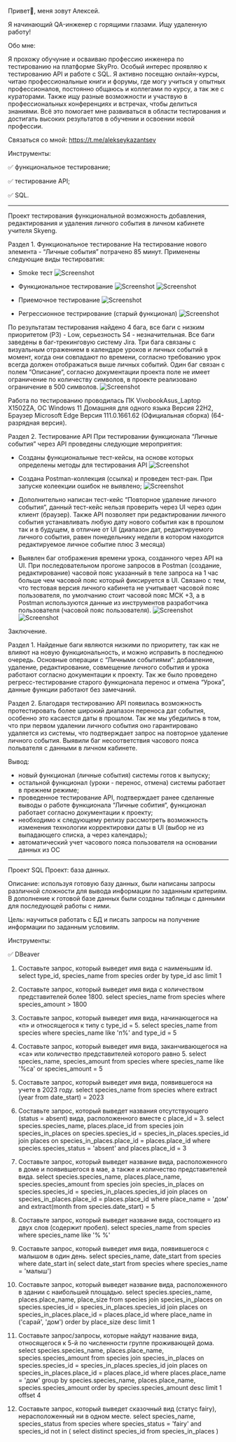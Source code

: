 Привет🙌, меня зовут Алексей.

Я начинающий QA-инженер с горящими глазами. Ищу удаленную работу!

Обо мне:

Я прохожу обучуние и осваиваю профессию инженера по тестированию на платформе SkyPro. Особый интерес проявляю к тестированию API и работе с SQL. Я активно посещаю онлайн-курсы, читаю профессиональные книги и форумы, где могу учиться у опытных профессионалов, постоянно общаюсь и коллегами по курсу, а так же с кураторами. Также ищу разные возможности и участвую в профессиональных конференциях и встречах, чтобы делиться знаниями. Всё это помогает мне развиваться в области тестирования и достигать высоких результатов в обучении и освоении новой профессии.

Связаться со мной:
https://t.me/alekseykazantsev

Инструменты:

:white_check_mark: функциональное тестирование;

:white_check_mark: тестирование API;

:white_check_mark: SQL.

____

Проект тестирования функциональной возможность добавления, редактирования и удаления личного события в личном кабинете учителя Skyeng.

Раздел 1. Функциональное тестирование
На тестирование нового элемента - “Личные события” потрачено 85 минут. 
Применены следующие виды тестироватия:

- Smoke тест
![Screenshot](https://github.com/AlekseyKazantsev/testerforyou/blob/main/1.jpeg)




- Функциональное тестирование
![Screenshot](https://github.com/AlekseyKazantsev/testerforyou/blob/main/2.jpeg)
![Screenshot](https://github.com/AlekseyKazantsev/testerforyou/blob/main/3.jpeg)






- Приемочное тестирование
![Screenshot](https://github.com/AlekseyKazantsev/testerforyou/blob/main/4.jpeg)




- Регрессионное тестрирование (старый функционал)
![Screenshot](https://github.com/AlekseyKazantsev/testerforyou/blob/main/5.jpeg)




По результатам тестирования найдено 4 бага, все баги с низким приоритетом (P3) - Low, серьезность S4 - незначительная. 
Все баги заведены в баг-трекинговую систему Jira. Три бага связаны с визуальным отражением в календаре уроков и личных событий в момент, 
когда они совпадают по времени, согласно требованию урок всегда должен отображаться выше личных событий. Один баг связан с полем “Описание“,
согласно документации проекта поле не имеет ограничение по количеству символов, в проекте реализовано ограничение в 500 символов.
![Screenshot](https://github.com/AlekseyKazantsev/testerforyou/blob/main/6.jpeg)






Работа по тестированию проводилась ПК VivobookAsus_Laptop X1502ZA, ОС Windows 11 Домашняя для одного языка Версия 22H2, 
Браузер Microsoft Edge Версия 111.0.1661.62 (Официальная сборка) (64-разрядная версия).



Раздел 2. Тестирование API
При тестировании функционала “Личные события” через API проведены следующие мероприятия:
- Созданы функциональные тест-кейсы, на основе которых определены методы для тестирования API
![Screenshot](https://github.com/AlekseyKazantsev/testerforyou/blob/main/7.jpeg)


- Создана Postman-коллекция (ссылка) и проведен тест-ран. При запуске колеекции ошибок не выявлено;
![Screenshot](https://github.com/AlekseyKazantsev/testerforyou/blob/main/8.jpeg)


- Дополнительно написан тест-кейс “Повторное удаление личного события“, данный тест-кейс нельзя проверить через UI через один клиент (браузер). Также API позволяет при редактировании личного события устанавливать любую дату нового события как в прошлом так и в будущем, в отличие от UI (диапазон дат, редактируемого личного события, равен понедельнику недели в котором находится редактируемое личное событие плюс 3 месяца)
- Выявлен баг отображения времени урока, созданного через API на UI. При последовательном прогоне запросов в Postman (создание, редактирование) часовой пояс указанный в теле запроса на 1 час больше чем часовой пояс который фиксируется в UI. Связано с тем, что тестовая версия личного кабинета не учитывает часовой пояс пользователя, по умолчанию стоит часовой пояс МСК +3, а в Postman используются данные из инструментов разработчика пользователя (часовой пояс пользователя).
![Screenshot](https://github.com/AlekseyKazantsev/testerforyou/blob/main/9.jpeg)
![Screenshot](https://github.com/AlekseyKazantsev/testerforyou/blob/main/10.jpeg)






Заключение. 

Раздел 1. Найденые баги являются низкими по приоритету, так как не влияют на новую функциональность, и можно исправить в последнюю очередь. Основные операции с “Личными событиями“: добавление, удаление, редактирование, совмещение личного события и урока работают согласно документации к проекту. Так же было проведено регресс-тестирование старого функционала перенос и отмена “Урока”, данные функции работают без замечаний.

Раздел 2. Благодаря тестированию API появилась возможность протестировать более широкий диапазон переноса дат события, особенно это касаестся даты в прошлом. Так же мы убедились в том, что при первом удалении личного события оно гарантировано удаляется из системы, что подтверждает запрос на повторное удаление личного события. Выявили баг несоответствия часового пояса польвателя с данными в личном кабинете.

Вывод: 
- новый функционал (личные события) системы готов к выпуску;
- остальной функционал (уроки - перенос, отмена) системы работает в прежнем режиме;
- проведенное тестирование API, подтверждает ранее сделанные выводы о работе функционала “Личные собития“, функционал работает согласно документации к проекту;
- необходимо к следующему релизу рассмотреть возможность изменения технологии корректировки даты в UI (выбор не из выпадающего списка, а через календарь);
- автоматический учет часового пояса пользователя на основании данных из ОС

____

Проект SQL
Проект: база данных.

Описание: используя готовую базу данных, были написаны запросы различной сложности для вывода информации по заданным критериям. В дополнение к готовой базе данных были созданы таблицы с данными для последующей работы с ними.

Цель: научиться работать с БД и писать запросы на получение информации по заданным условиям.

Инструменты:

:white_check_mark: DBeaver


1. Составьте запрос, который выведет имя вида с наименьшим id. 
select type_id, species_name
from species
order by type_id asc
limit 1

2. Составьте запрос, который выведет имя вида с количеством представителей более 1800. 
select species_name
from species
where species_amount > 1800

3. Составьте запрос, который выведет имя вида, начинающегося на «п» и относящегося к типу с type_id = 5. 
select species_name
from species
where species_name like 'п%' and type_id = 5

4. Составьте запрос, который выведет имя вида, заканчивающегося на «са» или количество представителей которого равно 5. 
select species_name, species_amount
from species
where species_name like '%са' or species_amount = 5

5. Составьте запрос, который выведет имя вида, появившегося на учете в 2023 году. 
select species_name
from species
where extract (year from date_start) = 2023

6. Составьте запрос, который выведет названия отсутствующего (status = absent) вида, расположенного вместе с place_id = 3. 
select species.species_name, places.place_id
from species
join species_in_places on species.species_id = species_in_places.species_id
join places on species_in_places.place_id = places.place_id
where species.species_status = 'absent' and places.place_id = 3

7. Составьте запрос, который выведет название вида, расположенного в доме и появившегося в мае, а также и количество представителей вида. 
select species.species_name, places.place_name, species.species_amount
from species
join species_in_places on species.species_id = species_in_places.species_id
join places on species_in_places.place_id = places.place_id
where place_name = 'дом' and extract(month from species.date_start) = 5

8. Составьте запрос, который выведет название вида, состоящего из двух слов (содержит пробел). 
select species_name
from species
where species_name like '% %'

9. Составьте запрос, который выведет имя вида, появившегося с малышом в один день. 
select species_name, date_start
from species
where date_start in(
	select date_start
	from species
	where species_name = 'малыш')

10. Составьте запрос, который выведет название вида, расположенного в здании с наибольшей площадью. 
select species.species_name, places.place_name, place_size
from species
join species_in_places on species.species_id = species_in_places.species_id
join places on species_in_places.place_id = places.place_id
where place_name in ('сарай', 'дом')
order by place_size desc
limit 1

11. Составьте запрос/запросы, которые найдут название вида, относящегося к 5-й по численности группе проживающей дома. 
select species.species_name, places.place_name, species.species_amount
from species
join species_in_places on species.species_id = species_in_places.species_id
join places on species_in_places.place_id = places.place_id
where places.place_name = 'дом'
group by species.species_name, places.place_name, species.species_amount
order by species.species_amount desc
limit 1 offset 4

12. Составьте запрос, который выведет сказочный вид (статус fairy), нерасположенный ни в одном месте.
select species_name, species_status
from species
where species_status = 'fairy' and species_id not in (
select distinct species_id
from species_in_places
)








